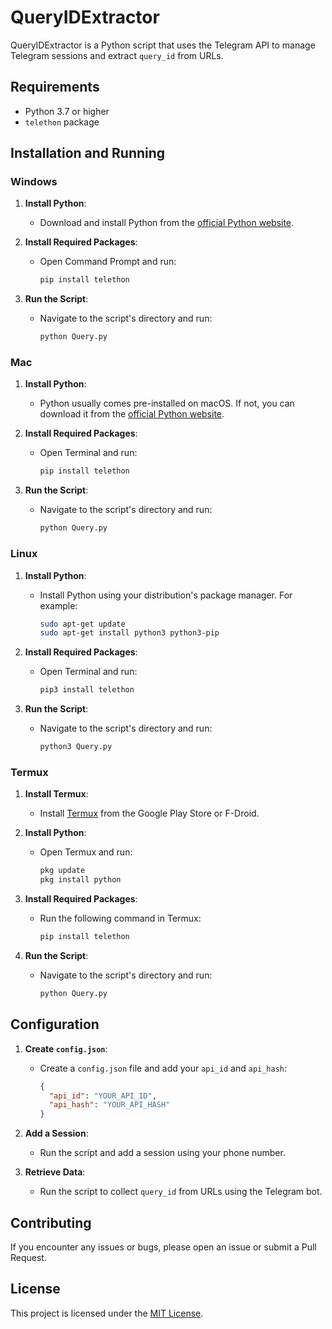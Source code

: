 # QueryIDExtractor

QueryIDExtractor is a Python script that uses the Telegram API to manage Telegram sessions and extract `query_id` from URLs.


## Requirements

- Python 3.7 or higher
- `telethon` package

## Installation and Running

### Windows

1. **Install Python**:
   - Download and install Python from the [official Python website](https://www.python.org/downloads/).

2. **Install Required Packages**:
   - Open Command Prompt and run:
     ```bash
     pip install telethon
     ```

3. **Run the Script**:
   - Navigate to the script's directory and run:
     ```bash
     python Query.py
     ```

### Mac

1. **Install Python**:
   - Python usually comes pre-installed on macOS. If not, you can download it from the [official Python website](https://www.python.org/downloads/).

2. **Install Required Packages**:
   - Open Terminal and run:
     ```bash
     pip install telethon
     ```

3. **Run the Script**:
   - Navigate to the script's directory and run:
     ```bash
     python Query.py
     ```

### Linux

1. **Install Python**:
   - Install Python using your distribution's package manager. For example:
     ```bash
     sudo apt-get update
     sudo apt-get install python3 python3-pip
     ```

2. **Install Required Packages**:
   - Open Terminal and run:
     ```bash
     pip3 install telethon
     ```

3. **Run the Script**:
   - Navigate to the script's directory and run:
     ```bash
     python3 Query.py
     ```

### Termux

1. **Install Termux**:
   - Install [Termux](https://termux.com/) from the Google Play Store or F-Droid.

2. **Install Python**:
   - Open Termux and run:
     ```bash
     pkg update
     pkg install python
     ```

3. **Install Required Packages**:
   - Run the following command in Termux:
     ```bash
     pip install telethon
     ```

4. **Run the Script**:
   - Navigate to the script's directory and run:
     ```bash
     python Query.py
     ```

## Configuration

1. **Create `config.json`**:
   - Create a `config.json` file and add your `api_id` and `api_hash`:
     ```json
     {
       "api_id": "YOUR_API_ID",
       "api_hash": "YOUR_API_HASH"
     }
     ```

2. **Add a Session**:
   - Run the script and add a session using your phone number.

3. **Retrieve Data**:
   - Run the script to collect `query_id` from URLs using the Telegram bot.

## Contributing

If you encounter any issues or bugs, please open an issue or submit a Pull Request.

## License

This project is licensed under the [MIT License](LICENSE).
